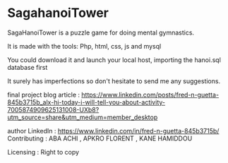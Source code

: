 # SagahanoiTower

SagaHanoiTower is a puzzle game for doing mental gymnastics.

It is made with the tools: Php, html, css, js and mysql

You could download it and launch your local host, importing the hanoi.sql database first

It surely has imperfections so don't hesitate to send me any suggestions.

final project blog article : https://www.linkedin.com/posts/fred-n-guetta-845b3715b_alx-hi-today-i-will-tell-you-about-activity-7005874909625131008-UXb8?utm_source=share&utm_medium=member_desktop

author LinkedIn : https://www.linkedin.com/in/fred-n-guetta-845b3715b/ 
Contributing : ABA ACHI , APKRO FLORENT , KANE HAMIDDOU 

Licensing : Right to copy 


